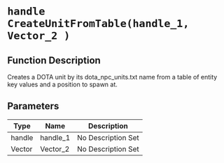 # `handle CreateUnitFromTable(handle_1, Vector_2 )`
## Function Description
Creates a DOTA unit by its dota_npc_units.txt name from a table of entity key values and a position to spawn at.
## Parameters
Type|Name|Description
--|--|--
handle|handle_1|No Description Set
Vector|Vector_2|No Description Set
